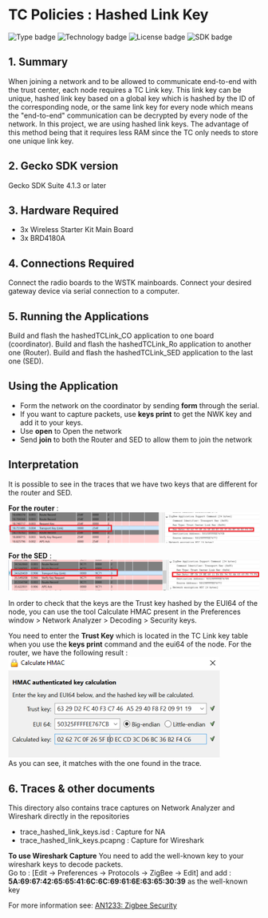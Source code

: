 # TC Policies : Hashed Link Key
![Type badge](https://img.shields.io/badge/Type-Virtual%20application-green)
![Technology badge](https://img.shields.io/badge/Technology-Zigbee-green)
![License badge](https://img.shields.io/badge/License-Zlib-green)
![SDK badge](https://img.shields.io/badge/SDK-v4.1.0-green)

## 1. Summary
When joining a network and to be allowed to communicate end-to-end with the trust center, each node requires a TC Link key. This link key can be unique, hashed link key based on a global key which is hashed by the ID of the corresponding node, or the same link key for every node which means the "end-to-end" communication can be decrypted by every node of the network. In this project, we are using hashed link keys. The advantage of this method being that it requires less RAM since the TC only needs to store one unique link key.

## 2. Gecko SDK version
Gecko SDK Suite 4.1.3 or later
## 3. Hardware Required
* 3x Wireless Starter Kit Main Board
* 3x BRD4180A
## 4. Connections Required
Connect the radio boards to the WSTK mainboards. Connect your desired gateway device via serial connection to a computer.

## 5. Running the Applications
Build and flash the hashedTCLink_CO application to one board (coordinator).
Build and flash the hashedTCLink_Ro application to another one (Router).
Build and flash the hashedTCLink_SED application to the last one (SED).

## Using the Application
* Form the network on the coordinator by sending **form** through the serial.
* If you want to capture packets, use **keys print** to get the NWK key and add it to your keys.
* Use **open** to Open the network
* Send **join** to both the Router and SED to allow them to join the network

## Interpretation
It is possible to see in the traces that we have two keys that are different for the router and SED.

**For the router** :
![alt text](doc/RouterLinkKeyPacket.PNG "Router Transport Link Key")

**For the SED** :
![alt text](doc/SedLinkKeyPacket.PNG "SED Transport Link Key")

In order to check that the keys are the Trust key hashed by the EUI64 of the node, you can use the tool Calculate HMAC present in the Preferences window > Network Analyzer > Decoding > Security keys.

You need to enter the **Trust Key** which is located in the TC Link key table when you use the **keys print** command and the eui64 of the node.
For the router, we have the following result :\
![alt text](doc/HMAC_Check_Router.PNG "HMAC Check for Router")\
As you can see, it matches with the one found in the trace.

## 6. Traces & other documents
This directory also contains trace captures on Network Analyzer and Wireshark directly in the repositories
* trace_hashed_link_keys.isd : Capture for NA
* trace_hashed_link_keys.pcapng : Capture for Wireshark

**To use Wireshark Capture**
You need to add the well-known key to your wireshark keys to decode packets.\
Go to : [Edit -> Preferences -> Protocols -> ZigBee -> Edit] and add :
**5A:69:67:42:65:65:41:6C:6C:69:61:6E:63:65:30:39** as the well-known key

For more information see: [AN1233: Zigbee Security](https://www.silabs.com/documents/public/application-notes/an1233-zigbee-security.pdf)
